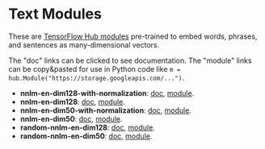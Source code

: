 # Text Modules

These are [TensorFlow Hub modules](../../README.md) pre-trained to embed
words, phrases, and sentences as many-dimensional vectors.

The "doc" links can be clicked to see documentation.
The "module" links can be copy&pasted for use in Python code like
`m = hub.Module("https://storage.googleapis.com/...")`.


   * **nnlm-en-dim128-with-normalization**:
       [doc](google/text/nnlm-en/dim128-with-normalization/1.md),
       [module](https://storage.googleapis.com/tfhub-test-modules/google/text/nnlm-en-dim128-with-normalization/1.tar.gz).
   * **nnlm-en-dim128**:
       [doc](google/text/nnlm-en-dim128/1.md),
       [module](https://storage.googleapis.com/tfhub-test-modules/google/text/nnlm-en-dim128/1.tar.gz).
   * **nnlm-en-dim50-with-normalization**:
       [doc](google/text/nnlm-en-dim50-with-normalization/1.md),
       [module](https://storage.googleapis.com/tfhub-test-modules/google/text/nnlm-en-dim50-with-normalization/1.tar.gz).
   * **nnlm-en-dim50**:
       [doc](google/text/nnlm-en-dim50/1.md),
       [module](https://storage.googleapis.com/tfhub-test-modules/google/text/nnlm-en-dim50/1.tar.gz).
   * **random-nnlm-en-dim128**:
       [doc](google/text/random-nnlm-en-dim128/1.md),
       [module](https://storage.googleapis.com/tfhub-test-modules/google/text/random-nnlm-en-dim128/1.tar.gz).
   * **random-nnlm-en-dim50**:
       [doc](google/text/random-nnlm-en-dim50/1.md),
       [module](https://storage.googleapis.com/tfhub-test-modules/google/text/random-nnlm-en-dim50/1.tar.gz).
